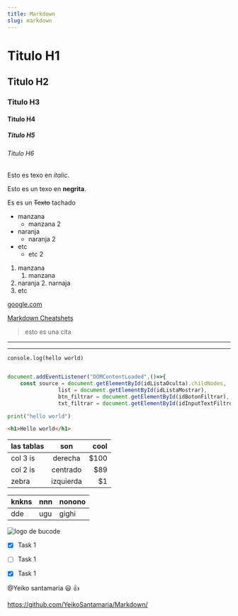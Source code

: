 ```yaml
---
title: Markdown
slug: markdown
---
```


# Titulo H1
## Titulo H2
### Titulo H3
#### Titulo H4
##### Titulo H5
###### Titulo H6

<!-- italic -->
Esto es texo en *italic*. 

<!-- strong -->
Esto es un texo en **negrita**.

<!-- strikethrough -->
Es es un ~~Texto~~ tachado 

<!-- UL -->
* manzana 
    * manzana 2
* naranja
    * naranja 2
* etc
    * etc 2

1. manzana
    1. manzana
2. naranja
    2. narnaja 
3. etc 



[google.com](https://wwww.google.com)

[Markdown Cheatshets](https://github.com/adam-p/markdown-here/wiki/Markdown-Cheatsheet "Link personalizado")

> esto es una cita

---
___

<!-- para escribir codigo usar "tildes" -->

`console.log(hello world)`

```javascript

document.addEventListener("DOMContentLoaded",()=>{
	const source = document.getElementById(idListaOculta).childNodes,
				list = document.getElementById(idListaMostrar),
				btn_filtrar = document.getElementById(idBotonFiltrar),
				txt_filtrar = document.getElementById(idInputTextFiltro);


```

```python title="hHola"
print("hello world")
```



```html
<h1>Hello world</h1>
```

| las tablas  | son         | cool    | 
| ----------- |:-----------:|--------:|
| col 3 is    | derecha     | $100    |
| col 2 is    | centrado    |  $89    |
| zebra       | izquierda   | $1      |



|knkns|nnn|nonono|
|---------|-------|----|
|dde|ugu|gighi|



![logo de bucode](https://upload.wikimedia.org/wikipedia/commons/4/48/Markdown-mark.svg
"logo de markdown")

<!-- Github MARKDOWN -->
* [X] Task 1 
* [ ] Task 1 
* [X] Task 1 


@Yeiko santamaria :smiley: :+1:

https://github.com/YeikoSantamaria/Markdown/